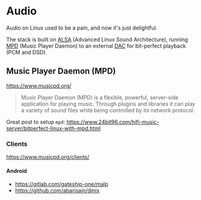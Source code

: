 # Audio

Audio on Linux used to be a pain, and now it's just delightful.

The stack is built on [ALSA](https://www.alsa-project.org/wiki/) (Advanced Linux Sound Architecture), running [MPD](https://www.musicpd.org/) (Music Player Daemon) to an external [DAC](DAC.md) for bit-perfect playback (PCM and DSD).

## Music Player Daemon (MPD)

https://www.musicpd.org/

> Music Player Daemon (MPD) is a flexible, powerful, server-side application for playing music. Through plugins and libraries it can play a variety of sound files while being controlled by its network protocol.

Great post to setup `mpd`: https://www.24bit96.com/hifi-music-server/bitperfect-linux-with-mpd.html


### Clients

https://www.musicpd.org/clients/


#### Android

- https://gitlab.com/gateship-one/malp
- https://github.com/abarisain/dmix



